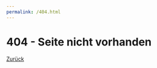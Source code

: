 ```yaml
---
permalink: /404.html
---
```

<!DOCTYPE html>
<html>
<body>

<h1>404 - Seite nicht vorhanden</h1>

<p><a href="https://gamemap.github.io/">Zurück</a></p>

</body>
</html>
